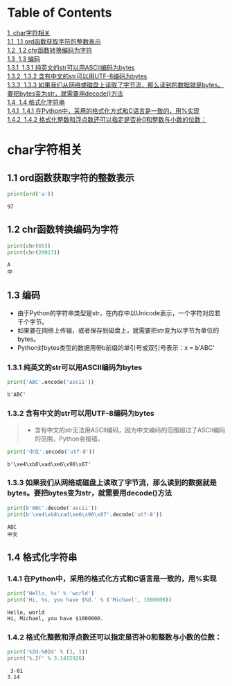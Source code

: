 
# Table of Contents
 <p><div class="lev1 toc-item"><a href="#char字符相关" data-toc-modified-id="char字符相关-1"><span class="toc-item-num">1&nbsp;&nbsp;</span>char字符相关</a></div><div class="lev2 toc-item"><a href="#1.1-ord函数获取字符的整数表示" data-toc-modified-id="1.1-ord函数获取字符的整数表示-11"><span class="toc-item-num">1.1&nbsp;&nbsp;</span>1.1 ord函数获取字符的整数表示</a></div><div class="lev2 toc-item"><a href="#1.2-chr函数转换编码为字符" data-toc-modified-id="1.2-chr函数转换编码为字符-12"><span class="toc-item-num">1.2&nbsp;&nbsp;</span>1.2 chr函数转换编码为字符</a></div><div class="lev2 toc-item"><a href="#1.3-编码" data-toc-modified-id="1.3-编码-13"><span class="toc-item-num">1.3&nbsp;&nbsp;</span>1.3 编码</a></div><div class="lev3 toc-item"><a href="#1.3.1-纯英文的str可以用ASCII编码为bytes" data-toc-modified-id="1.3.1-纯英文的str可以用ASCII编码为bytes-131"><span class="toc-item-num">1.3.1&nbsp;&nbsp;</span>1.3.1 纯英文的str可以用ASCII编码为bytes</a></div><div class="lev3 toc-item"><a href="#1.3.2-含有中文的str可以用UTF-8编码为bytes" data-toc-modified-id="1.3.2-含有中文的str可以用UTF-8编码为bytes-132"><span class="toc-item-num">1.3.2&nbsp;&nbsp;</span>1.3.2 含有中文的str可以用UTF-8编码为bytes</a></div><div class="lev3 toc-item"><a href="#1.3.3-如果我们从网络或磁盘上读取了字节流，那么读到的数据就是bytes。要把bytes变为str，就需要用decode()方法" data-toc-modified-id="1.3.3-如果我们从网络或磁盘上读取了字节流，那么读到的数据就是bytes。要把bytes变为str，就需要用decode()方法-133"><span class="toc-item-num">1.3.3&nbsp;&nbsp;</span>1.3.3 如果我们从网络或磁盘上读取了字节流，那么读到的数据就是bytes。要把bytes变为str，就需要用decode()方法</a></div><div class="lev2 toc-item"><a href="#1.4-格式化字符串" data-toc-modified-id="1.4-格式化字符串-14"><span class="toc-item-num">1.4&nbsp;&nbsp;</span>1.4 格式化字符串</a></div><div class="lev3 toc-item"><a href="#1.4.1-在Python中，采用的格式化方式和C语言是一致的，用%实现" data-toc-modified-id="1.4.1-在Python中，采用的格式化方式和C语言是一致的，用%实现-141"><span class="toc-item-num">1.4.1&nbsp;&nbsp;</span>1.4.1 在Python中，采用的格式化方式和C语言是一致的，用%实现</a></div><div class="lev3 toc-item"><a href="#1.4.2-格式化整数和浮点数还可以指定是否补0和整数与小数的位数：" data-toc-modified-id="1.4.2-格式化整数和浮点数还可以指定是否补0和整数与小数的位数：-142"><span class="toc-item-num">1.4.2&nbsp;&nbsp;</span>1.4.2 格式化整数和浮点数还可以指定是否补0和整数与小数的位数：</a></div>

# char字符相关

## 1.1 ord函数获取字符的整数表示


```python
print(ord('a'))
```

    97
    

## 1.2 chr函数转换编码为字符


```python
print(chr(65))
print(chr(20013))
```

    A
    中
    

## 1.3 编码
> 
* 由于Python的字符串类型是str，在内存中以Unicode表示，一个字符对应若干个字节。
* 如果要在网络上传输，或者保存到磁盘上，就需要把str变为以字节为单位的bytes。
* Python对bytes类型的数据用带b前缀的单引号或双引号表示：x = b'ABC'

### 1.3.1 纯英文的str可以用ASCII编码为bytes


```python
print('ABC'.encode('ascii'))
```

    b'ABC'
    

### 1.3.2 含有中文的str可以用UTF-8编码为bytes
> * 含有中文的str无法用ASCII编码，因为中文编码的范围超过了ASCII编码的范围，Python会报错。


```python
print('中文'.encode('utf-8'))
```

    b'\xe4\xb8\xad\xe6\x96\x87'
    

### 1.3.3 如果我们从网络或磁盘上读取了字节流，那么读到的数据就是bytes。要把bytes变为str，就需要用decode()方法


```python
print(b'ABC'.decode('ascii'))
print(b'\xe4\xb8\xad\xe6\x96\x87'.decode('utf-8'))
```

    ABC
    中文
    

## 1.4 格式化字符串

### 1.4.1 在Python中，采用的格式化方式和C语言是一致的，用%实现


```python
print('Hello, %s' % 'world')
print('Hi, %s, you have $%d.' % ('Michael', 1000000))
```

    Hello, world
    Hi, Michael, you have $1000000.
    

### 1.4.2 格式化整数和浮点数还可以指定是否补0和整数与小数的位数：


```python
print('%2d-%02d' % (3, 1))
print('%.2f' % 3.1415926)
```

     3-01
    3.14
    
